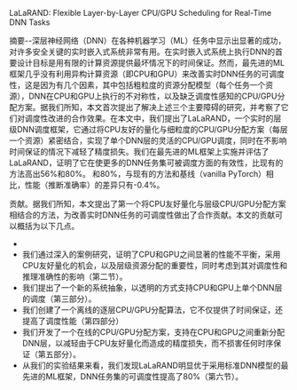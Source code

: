 LaLaRAND: Flexible Layer-by-Layer CPU/GPU Scheduling for Real-Time DNN Tasks

摘要--深层神经网络（DNN）在各种机器学习（ML）任务中显示出显著的成功，对许多安全关键的实时嵌入式系统非常有用。在实时嵌入式系统上执行DNN的首要设计目标是用有限的计算资源提供最坏情况下的时间保证。然而，最先进的ML框架几乎没有利用异构计算资源（即CPU和GPU）来改善实时DNN任务的可调度性，这是因为有几个因素，其中包括粗粒度的资源分配模型（每个任务一个资源），DNN在CPU和GPU上执行的不对称性，以及缺乏调度性感知的CPU/GPU分配方案。据我们所知，本文首次提出了解决上述三个主要障碍的研究，并考察了它们对调度性改进的合作效果。在本文中，我们提出了LaLaRAND，一个实时的层级DNN调度框架，它通过将CPU友好的量化与细粒度的CPU/GPU分配方案（每层一个资源）紧密结合，实现了单个DNN层的灵活的CPU/GPU调度，同时在不影响时间保证的情况下减轻了精度损失。我们在最先进的ML框架上实施并评估了LaLaRAND，证明了它在使更多的DNN任务集可被调度方面的有效性，比现有的方法高出56%和80%。
和80%，与现有的方法和基线（vanilla PyTorch）相比，性能（推断准确率）的差异只有-0.4%。



贡献。据我们所知，本文提出了第一个将CPU友好量化与层级CPU/GPU分配方案相结合的方法，为改善实时DNN任务的可调度性做出了合作贡献。本文的贡献可以概括为以下几点。

- 
- 我们通过深入的案例研究，证明了CPU和GPU之间显著的性能不平衡，采用CPU友好量化的机会，以及层级资源分配的重要性，同时考虑到其对调度性和推理准确性的影响（第二节）。
- 我们提出了一个新的系统抽象，以透明的方式支持CPU和GPU上单个DNN层的调度（第三部分）。
- 我们创建了一个离线的逐层CPU/GPU分配算法，它不仅提供了时间保证，还提高了调度性能（第四部分）
- 我们开发了一个在线的CPU/GPU分配方案，支持在CPU和GPU之间重新分配DNN层，以减轻由于CPU友好量化而造成的精度损失，而不损害任何时序保证（第五部分）。
- 从我们的实验结果来看，我们发现LaLaRAND明显优于采用标准DNN模型的最先进的ML框架，DNN任务集的可调度性提高了80%（第六节）。